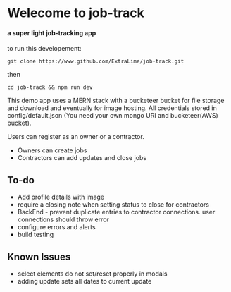 # Welecome to job-track
#### a super light job-tracking app

to run this developement:

`git clone https://www.github.com/ExtraLime/job-track.git`

then

`cd job-track && npm run dev`

This demo app uses a MERN stack with a bucketeer bucket for file storage and download and eventually for image hosting. 
All credentials stored in config/default.json (You need your own mongo URI and bucketeer(AWS) bucket).

Users can register as an owner or a contractor.
- Owners can create jobs
 - Contractors can add updates and close jobs
## To-do
 - Add profile details with image
 - require a closing note when setting status to close for contractors
 - BackEnd - prevent duplicate entries to contractor connections. user connections should throw error
 - configure errors and alerts
 - build testing
## Known Issues
- select elements do not set/reset properly in modals
- adding update sets all dates to current update